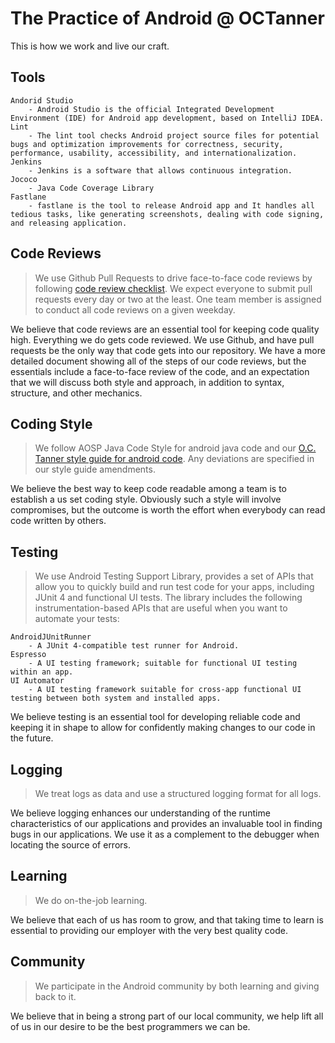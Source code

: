 # The Practice of Android @ OCTanner
This is how we work and live our craft.

## Tools
    Andorid Studio
        - Android Studio is the official Integrated Development Environment (IDE) for Android app development, based on IntelliJ IDEA.
    Lint
        - The lint tool checks Android project source files for potential bugs and optimization improvements for correctness, security, performance, usability, accessibility, and internationalization.
    Jenkins
        - Jenkins is a software that allows continuous integration.
    Jococo
        - Java Code Coverage Library
    Fastlane
        - fastlane is the tool to release Android app and It handles all tedious tasks, like generating screenshots, dealing with code signing, and releasing application.

## Code Reviews

> We use Github Pull Requests to drive face-to-face code reviews by following [code review checklist](./code-review-checklist). We expect everyone to submit pull requests every day or two at the least. One team member is assigned to conduct all code reviews on a given weekday.

We believe that code reviews are an essential tool for keeping code quality high. Everything we do gets code reviewed. We use Github, and have pull requests be the only way that code gets into our repository. We have a more detailed document showing all of the steps of our code reviews, but the essentials include a face-to-face review of the code, and an expectation that we will discuss both style and approach, in addition to syntax, structure, and other mechanics.

## Coding Style

> We follow AOSP Java Code Style for android java code and our [O.C. Tanner style guide for android code](./style-guide.md). Any deviations are specified in our style guide amendments.

We believe the best way to keep code readable among a team is to establish a us set coding style. Obviously such a style will involve compromises, but the outcome is worth the effort when everybody can read code written by others.

## Testing

> We use Android Testing Support Library, provides a set of APIs that allow you to quickly build and run test code for your apps, including JUnit 4 and functional UI tests. The library includes the following instrumentation-based APIs that are useful when you want to automate your tests:
                                          
    AndroidJUnitRunner
        - A JUnit 4-compatible test runner for Android.
    Espresso
        - A UI testing framework; suitable for functional UI testing within an app.
    UI Automator
        - A UI testing framework suitable for cross-app functional UI testing between both system and installed apps.

We believe testing is an essential tool for developing reliable code and keeping it in shape to allow for confidently making changes to our code in the future.

## Logging

> We treat logs as data and use a structured logging format for all logs.

We believe logging enhances our understanding of the runtime characteristics of our applications and provides an invaluable tool in finding bugs in our applications. We use it as a complement to the debugger when locating the source of errors.

## Learning

> We do on-the-job learning.

We believe that each of us has room to grow, and that taking time to learn is essential to providing our employer with the very best quality code.

## Community

> We participate in the Android community by both learning and giving back to it.

We believe that in being a strong part of our local community, we help lift all of us in our desire to be the best programmers we can be.